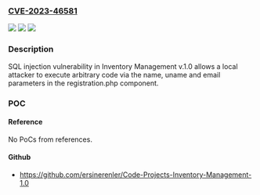 ### [CVE-2023-46581](https://cve.mitre.org/cgi-bin/cvename.cgi?name=CVE-2023-46581)
![](https://img.shields.io/static/v1?label=Product&message=n%2Fa&color=blue)
![](https://img.shields.io/static/v1?label=Version&message=n%2Fa&color=blue)
![](https://img.shields.io/static/v1?label=Vulnerability&message=n%2Fa&color=brighgreen)

### Description

SQL injection vulnerability in Inventory Management v.1.0 allows a local attacker to execute arbitrary code via the name, uname and email parameters in the registration.php component.

### POC

#### Reference
No PoCs from references.

#### Github
- https://github.com/ersinerenler/Code-Projects-Inventory-Management-1.0

